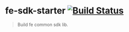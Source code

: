 # fe-sdk-starter [![Build Status](https://travis-ci.org/startlines/fe-sdk-starter.svg?branch=master)](https://travis-ci.org/startlines/fe-sdk-starter)

> Build fe common sdk lib.
